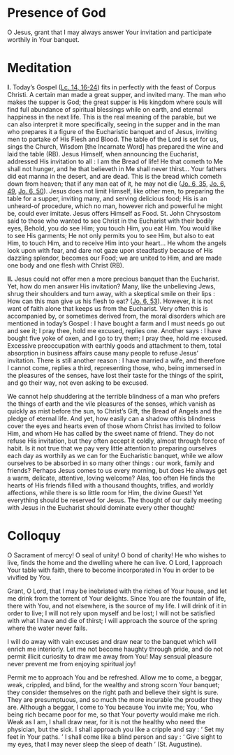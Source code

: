 # Presence of God

O Jesus, grant that I may always answer Your invitation and participate worthily in Your banquet.

# Meditation

**I.** Today’s Gospel ([Lc. 14, 16-24](https://vulgata.online/bible/Lc.14?ed=DR2&vfn=DR2.Lc.14.16-24:vs)) fits in perfectly with the feast of Corpus Christi. A certain man made a great supper, and invited many. The man who makes the supper is God; the great supper is His kingdom where souls will find full abundance of spiritual blessings while on earth, and eternal happiness in the next life. This is the real meaning of the parable, but we can also interpret it more specifically, seeing in the supper and in the man who prepares it a figure of the Eucharistic banquet and of Jesus, inviting men to partake of His Flesh and Blood. The table of the Lord is set for us, sings the Church, Wisdom [the Incarnate Word] has prepared the wine and laid the table (RB). Jesus Himself, when announcing the Eucharist, addressed His invitation to all : I am the Bread of life! He that cometh to Me shall not hunger, and he that believeth in Me shall never thirst... Your fathers did eat manna in the desert, and are dead. This is the bread which cometh down from heaven; that if any man eat of it, he may not die ([Jo. 6, 35](https://vulgata.online/bible/Jo.6?ed=DR2&vfn=DR2.Jo.6.35:vs), [Jo. 6, 49](https://vulgata.online/bible/Jo.6?ed=DR2&vfn=DR2.Jo.6.49:vs), [Jo. 6, 50](https://vulgata.online/bible/Jo.6?ed=DR2&vfn=DR2.Jo.6.50:vs)). Jesus does not limit Himself, like other men, to preparing the table for a supper, inviting many, and serving delicious food; His is an unheard-of procedure, which no man, however rich and powerful he might be, could ever imitate. Jesus offers Himself as Food. St. John Chrysostom said to those who wanted to see Christ in the Eucharist with their bodily eyes, Behold, you do see Him; you touch Him, you eat Him. You would like to see His garments; He not only permits you to see Him, but also to eat Him, to touch Him, and to receive Him into your heart... He whom the angels look upon with fear, and dare not gaze upon steadfastly because of His dazzling splendor, becomes our Food; we are united to Him, and are made one body and one flesh with Christ (RB).

**II.** Jesus could not offer men a more precious banquet than the Eucharist. Yet, how do men answer His invitation? Many, like the unbelieving Jews, shrug their shoulders and turn away, with a skeptical smile on their lips : How can this man give us his flesh to eat? ([Jo. 6, 53](https://vulgata.online/bible/Jo.6?ed=DR2&vfn=DR2.Jo.6.53:vs)). However, it is not want of faith alone that keeps us from the Eucharist. Very often this is accompanied by, or sometimes derived from, the moral disorders which are mentioned in today’s Gospel : I have bought a farm and I must needs go out and see it; I pray thee, hold me excused, replies one. Another says : I have bought five yoke of oxen, and I go to try them; I pray thee, hold me excused. Excessive preoccupation with earthly goods and attachment to them, total absorption in business affairs cause many people to refuse Jesus’ invitation. There is still another reason : I have married a wife, and therefore I cannot come, replies a third, representing those, who, being immersed in the pleasures of the senses, have lost their taste for the things of the spirit, and go their way, not even asking to be excused.

We cannot help shuddering at the terrible blindness of a man who prefers the things of earth and the vile pleasures of the senses, which vanish as quickly as mist before the sun, to Christ’s Gift, the Bread of Angels and the pledge of eternal life. And yet, how easily can a shadow ofthis blindness cover the eyes and hearts even of those whom Christ has invited to follow Him, and whom He has called by the sweet name of friend. They do not refuse His invitation, but they often accept it coldly, almost through force of habit. Is it not true that we pay very little attention to preparing ourselves each day as worthily as we can for the Eucharistic banquet, while we allow ourselves to be absorbed in so many other things : our work, family and friends? Perhaps Jesus comes to us every morning, but does He always get a warm, delicate, attentive, loving welcome? Alas, too often He finds the hearts of His friends filled with a thousand thoughts, trifles, and worldly affections, while there is so little room for Him, the divine Guest! Yet everything should be reserved for Jesus. The thought of our daily meeting with Jesus in the Eucharist should dominate every other thought!

# Colloquy

O Sacrament of mercy! O seal of unity! O bond of charity! He who wishes to live, finds the home and the dwelling where he can live. O Lord, I approach Your table with faith, there to become incorporated in You in order to be vivified by You.

Grant, O Lord, that I may be inebriated with the riches of Your house, and let me drink from the torrent of Your delights. Since You are the fountain of life, there with You, and not elsewhere, is the source of my life. I will drink of it in order to live; I will not rely upon myself and be lost; I will not be satisfied with what I have and die of thirst; I will approach the source of the spring where the water never fails.

I will do away with vain excuses and draw near to the banquet which will enrich me interiorly. Let me not become haughty through pride, and do not permit illicit curiosity to draw me away from You! May sensual pleasure never prevent me from enjoying spiritual joy!

Permit me to approach You and be refreshed. Allow me to come, a beggar, weak, crippled, and blind, for the wealthy and strong scorn Your banquet; they consider themselves on the right path and believe their sight is sure. They are presumptuous, and so much the more incurable the prouder they are. Although a beggar, I come to You because You invite me; You, who being rich became poor for me, so that Your poverty would make me rich. Weak as I am, I shall draw near, for it is not the healthy who need the physician, but the sick. I shall approach you like a cripple and say : ‘ Set my feet in Your paths. ’ I shall come like a blind person and say : ‘ Give sight to my eyes, that I may never sleep the sleep of death ’ (St. Augustine).
